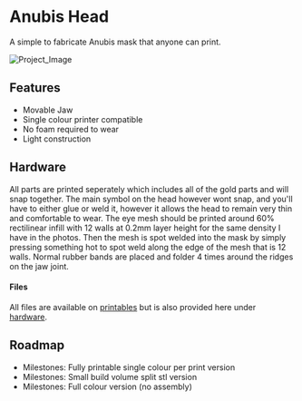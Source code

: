 # Anubis Head
A simple to fabricate Anubis mask that anyone can print. 

![Project_Image](.assets/Anubis%20Head%20Image%20Comp%20x3.png)

## Features
* Movable Jaw
* Single colour printer compatible
* No foam required to wear
* Light construction

## Hardware
All parts are printed seperately which includes all of the gold parts and will snap together. The main symbol on the head however wont snap, and you'll have to either glue or weld it, however it allows the head to remain very thin and comfortable to wear. The eye mesh should be printed around 60% rectilinear infill with 12 walls at 0.2mm layer height for the same density I have in the photos. Then the mesh is spot welded into the mask by simply pressing something hot to spot weld along the edge of the mesh that is 12 walls. Normal rubber bands are placed and folder 4 times around the ridges on the jaw joint.

#### Files
All files are available on [printables](https://www.printables.com/model/1464114-anubis-mask) but is also provided here under [hardware](/Hardware/README.md).

## Roadmap
* Milestones: Fully printable single colour per print version
* Milestones: Small build volume split stl version
* Milestones: Full colour version (no assembly)